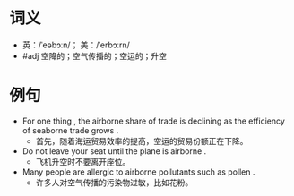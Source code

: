 # 词义
- 英：/ˈeəbɔːn/； 美：/ˈerbɔːrn/
- #adj 空降的；空气传播的；空运的；升空
# 例句
- For one thing , the airborne share of trade is declining as the efficiency of seaborne trade grows .
	- 首先，随着海运贸易效率的提高，空运的贸易份额正在下降。
- Do not leave your seat until the plane is airborne .
	- 飞机升空时不要离开座位。
- Many people are allergic to airborne pollutants such as pollen .
	- 许多人对空气传播的污染物过敏，比如花粉。
